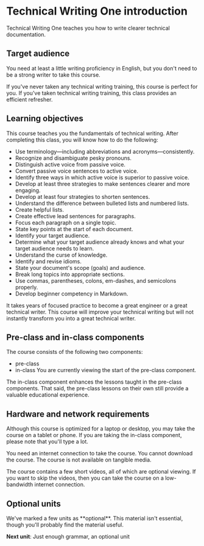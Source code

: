 <h1>Technical Writing One introduction</h1>
Technical Writing One teaches you how to write clearer technical documentation.

<h2>Target audience</h2>
You need at least a little writing proficiency in English, but you don't need to be a strong writer to take this course.

If you've never taken any technical writing training, this course is perfect for you. If you've taken technical writing training, this class provides an efficient refresher.

<h2>Learning objectives</h2>
This course teaches you the fundamentals of technical writing. After completing this class, you will know how to do the following:

* Use terminology—including abbreviations and acronyms—consistently.
* Recognize and disambiguate pesky pronouns.
* Distinguish active voice from passive voice.
* Convert passive voice sentences to active voice.
* Identify three ways in which active voice is superior to passive voice.
* Develop at least three strategies to make sentences clearer and more engaging.
* Develop at least four strategies to shorten sentences.
* Understand the difference between bulleted lists and numbered lists.
* Create helpful lists.
* Create effective lead sentences for paragraphs.
* Focus each paragraph on a single topic.
* State key points at the start of each document.
* Identify your target audience.
* Determine what your target audience already knows and what your target audience needs to learn.
* Understand the curse of knowledge.
* Identify and revise idioms.
* State your document's scope (goals) and audience.
* Break long topics into appropriate sections.
* Use commas, parentheses, colons, em-dashes, and semicolons properly.
* Develop beginner competency in Markdown.

It takes years of focused practice to become a great engineer or a great technical writer. This course will improve your technical writing but will not instantly transform you into a great technical writer.

<h2>Pre-class and in-class components</h2>
The course consists of the following two components:

* pre-class
* in-class
You are currently viewing the start of the pre-class component.

The in-class component enhances the lessons taught in the pre-class components. That said, the pre-class lessons on their own still provide a valuable educational experience.

<h2>Hardware and network requirements</h2>
Although this course is optimized for a laptop or desktop, you may take the course on a tablet or phone. If you are taking the in-class component, please note that you'll type a lot.

You need an internet connection to take the course. You cannot download the course. The course is not available on tangible media.

The course contains a few short videos, all of which are optional viewing. If you want to skip the videos, then you can take the course on a low-bandwidth internet connection.

<h2>Optional units</h2>
We've marked a few units as **optional**. This material isn't essential, though you'll probably find the material useful.

**Next unit**: Just enough grammar, an optional unit
